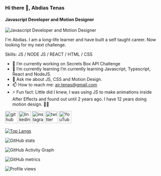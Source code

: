 ### Hi there 👋, Abdias Tenas
#### Javascript Developer and Motion Designer
![Javascript Developer and Motion Designer](https://media-exp1.licdn.com/dms/image/C5616AQEQ1kP7ZbUcnw/profile-displaybackgroundimage-shrink_350_1400/0/1647404459553?e=1653523200&v=beta&t=oxYFc2NlDKGK6w7kbBYGvNrP0tGnK6VmIJTUWX-TCAk)

I'm Abdias. I am a long-life learner and have built a self taught career. Now looking for my next challenge.

Skills: JS / NODE JS / REACT / HTML / CSS

- 🔭 I’m currently working on Secrets Box API Challenge 
- 🌱 I’m currently learning I’m currently learning Javascript, Typescript, React and NodeJS. 
- 💬 Ask me about JS, CSS and Motion Design. 
- 📫 How to reach me: air.tenas@gmail.com 
- ⚡ Fun fact: Little did I knew, I was using JS to make animations inside After Effects and found out until 2 years ago. I have 12 years doing motion design. 🤷🏽 


[<img src='https://cdn.jsdelivr.net/npm/simple-icons@3.0.1/icons/github.svg' alt='github' height='40'>](https://github.com/abdiastenas)  [<img src='https://cdn.jsdelivr.net/npm/simple-icons@3.0.1/icons/linkedin.svg' alt='linkedin' height='40'>](https://www.linkedin.com/in/abdiastenas/)  [<img src='https://cdn.jsdelivr.net/npm/simple-icons@3.0.1/icons/instagram.svg' alt='instagram' height='40'>](https://www.instagram.com/abdiastenas/)  [<img src='https://cdn.jsdelivr.net/npm/simple-icons@3.0.1/icons/twitter.svg' alt='twitter' height='40'>](https://twitter.com/abdias_tenas)  [<img src='https://cdn.jsdelivr.net/npm/simple-icons@3.0.1/icons/youtube.svg' alt='YouTube' height='40'>](https://www.youtube.com/channel/UCbiq0I1QS2Sr_bkQcbwviuQ)  

[![Top Langs](https://github-readme-stats.vercel.app/api/top-langs/?username=abdiastenas)](https://github.com/anuraghazra/github-readme-stats)

![GitHub stats](https://github-readme-stats.vercel.app/api?username=abdiastenas&show_icons=true)  

![GitHub Activity Graph](https://activity-graph.herokuapp.com/graph?username=abdiastenas)  

![GitHub metrics](https://metrics.lecoq.io/abdiastenas)  

![Profile views](https://gpvc.arturio.dev/abdiastenas)  
